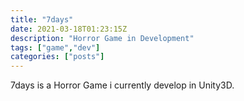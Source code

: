 ```yaml
---
title: "7days"
date: 2021-03-18T01:23:15Z
description: "Horror Game in Development"
tags: ["game","dev"]
categories: ["posts"]
---
```

7days is a Horror Game i currently develop in Unity3D.

